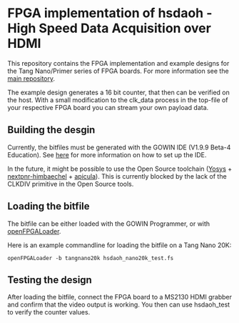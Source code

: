 # FPGA implementation of hsdaoh - High Speed Data Acquisition over HDMI

This repository contains the FPGA implementation and example designs for the Tang Nano/Primer series of FPGA boards. For more information see the [main repository](https://github.com/steve-m/hsdaoh).

The example design generates a 16 bit counter, that then can be verified on the host. With a small modification to the clk_data process in the top-file of your respective FPGA board you can stream your own payload data.

## Building the desgin
Currently, the bitfiles must be generated with the GOWIN IDE (V1.9.9 Beta-4 Education). See [here](https://wiki.sipeed.com/hardware/en/tang/Tang-Nano-Doc/install-the-ide.html) for more information on how to set up the IDE.

In the future, it might be possible to use the Open Source toolchain ([Yosys](https://github.com/YosysHQ/yosys) + [nextpnr-himbaechel](https://github.com/YosysHQ/nextpnr) + [apicula](https://github.com/YosysHQ/apicula)). This is currently blocked by the lack of the CLKDIV primitive
in the Open Source tools.

## Loading the bitfile

The bitfile can be either loaded with the GOWIN Programmer, or with [openFPGALoader](https://github.com/trabucayre/openFPGALoader).

Here is an example commandline for loading the bitfile on a Tang Nano 20K:

    openFPGALoader -b tangnano20k hsdaoh_nano20k_test.fs 

## Testing the design

After loading the bitfile, connect the FPGA board to a MS2130 HDMI grabber and confirm that the video output is working. You then can use hsdaoh_test to verify the counter values.
